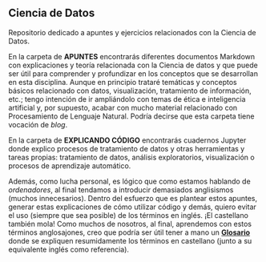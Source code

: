 ## Ciencia de Datos

Repositorio dedicado a apuntes y ejercicios relacionados con la Ciencia de Datos.

En la carpeta de **APUNTES** encontrarás diferentes documentos Markdown con explicaciones y teoría relacionada con la Ciencia de datos y que puede ser útil para comprender y profundizar en los conceptos que se desarrollan en esta disciplina. Aunque en principio trataré temáticas y conceptos básicos relacionado con datos, visualización, tratamiento de información, etc.; tengo intención de ir ampliándolo con temas de ética e inteligencia artificial y, por supuesto, acabar con mucho material relacionado con Procesamiento de Lenguaje Natural. Podría decirse que esta carpeta tiene vocación de *blog*.

En la carpeta de **EXPLICANDO CÓDIGO** encontrarás cuadernos Jupyter donde explico procesos de tratamiento de datos y otras herramientas y tareas propias: tratamiento de datos, análisis exploratorios, visualización o procesos de aprendizaje automático.

Además, como lucha personal, es lógico que como estamos hablando de *ordenadores*, al final tendamos a introducir demasiados anglisismos (muchos innecesarios). Dentro del esfuerzo que es plantear estos apuntes, generar estas explicaciones de cómo utilizar código y demás, quiero evitar el uso (siempre que sea posible) de los términos en inglés. ¡El castellano también mola! Como muchos de nosotros, al final, aprendemos con estos términos anglosajones, creo que podría ser útil tener a mano un [**Glosario**](https://github.com/Erebyel/Ciencia-de-datos/blob/ee40c62019649f279e3a58dcdbf5d16377fd1021/Glosario.md) donde se expliquen resumidamente los términos en castellano (junto a su equivalente inglés como referencia).
